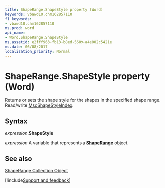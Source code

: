 ```yaml
---
title: ShapeRange.ShapeStyle property (Word)
keywords: vbawd10.chm162857110
f1_keywords:
- vbawd10.chm162857110
ms.prod: word
api_name:
- Word.ShapeRange.ShapeStyle
ms.assetid: e2fff963-fb13-b8ed-5609-a4e002c5421e
ms.date: 06/08/2017
localization_priority: Normal
---
```



# ShapeRange.ShapeStyle property (Word)

Returns or sets the shape style for the shapes in the specified shape range. Read/write [MsoShapeStyleIndex](Office.MsoShapeStyleIndex.md).


## Syntax

_expression_.**ShapeStyle**

_expression_ A variable that represents a **[ShapeRange](Word.shaperange.md)** object.


## See also


[ShapeRange Collection Object](Word.shaperange.md)

[!include[Support and feedback](~/includes/feedback-boilerplate.md)]